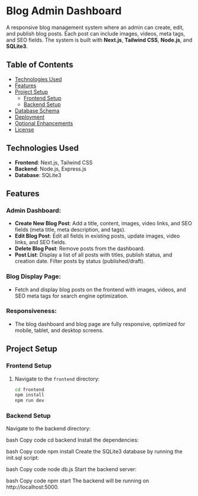 # Blog Admin Dashboard

A responsive blog management system where an admin can create, edit, and publish blog posts. Each post can include images, videos, meta tags, and SEO fields. The system is built with **Next.js**, **Tailwind CSS**, **Node.js**, and **SQLite3**.

## Table of Contents

- [Technologies Used](#technologies-used)
- [Features](#features)
- [Project Setup](#project-setup)
  - [Frontend Setup](#frontend-setup)
  - [Backend Setup](#backend-setup)
- [Database Schema](#database-schema)
- [Deployment](#deployment)
- [Optional Enhancements](#optional-enhancements)
- [License](#license)

## Technologies Used

- **Frontend**: Next.js, Tailwind CSS
- **Backend**: Node.js, Express.js
- **Database**: SQLite3

## Features

### Admin Dashboard:
- **Create New Blog Post**: Add a title, content, images, video links, and SEO fields (meta title, meta description, and tags).
- **Edit Blog Post**: Edit all fields in existing posts, update images, video links, and SEO fields.
- **Delete Blog Post**: Remove posts from the dashboard.
- **Post List**: Display a list of all posts with titles, publish status, and creation date. Filter posts by status (published/draft).

### Blog Display Page:
- Fetch and display blog posts on the frontend with images, videos, and SEO meta tags for search engine optimization.

### Responsiveness:
- The blog dashboard and blog page are fully responsive, optimized for mobile, tablet, and desktop screens.

## Project Setup

### Frontend Setup
1. Navigate to the `frontend` directory:
   ```bash
   cd frontend
   npm install
   npm run dev


### Backend Setup
Navigate to the backend directory:

bash
Copy code
cd backend
Install the dependencies:

bash
Copy code
npm install
Create the SQLite3 database by running the init.sql script:

bash
Copy code
node db.js
Start the backend server:

bash
Copy code
npm start
The backend will be running on http://localhost:5000.

